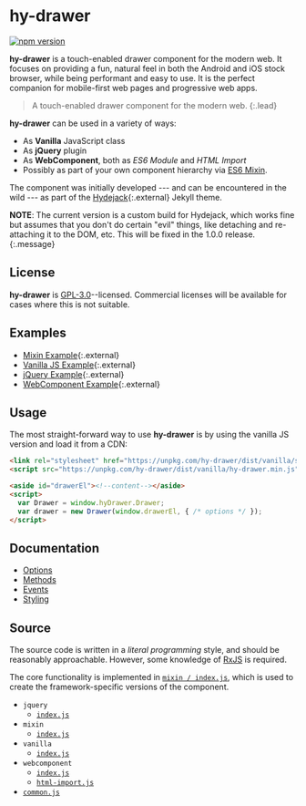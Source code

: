 # hy-drawer

[![npm version](https://badge.fury.io/js/hy-drawer.svg)](https://badge.fury.io/js/hy-drawer)

**hy-drawer** is a touch-enabled drawer component for the modern web.
It focuses on providing a fun, natural feel in both the Android and iOS stock browser,
while being performant and easy to use.
It is the perfect companion for mobile-first web pages and progressive web apps.

> A touch-enabled drawer component for the modern web.
{:.lead}

**hy-drawer** can be used in a variety of ways:
* As **Vanilla** JavaScript class
* As **jQuery** plugin
* As **WebComponent**, both as *ES6 Module* and *HTML Import*
* Possibly as part of your own component hierarchy via [ES6 Mixin][esmixins].

The component was initially developed --- and can be encountered in the wild ---
as part of the [Hydejack](https://qwtel.com/hydejack/){:.external} Jekyll theme.

**NOTE**: The current version is a custom build for Hydejack, which works fine but assumes that you don't do certain "evil" things,
like detaching and re-attaching it to the DOM, etc. This will be fixed in the 1.0.0 release.
{:.message}

## License
**hy-drawer** is [GPL-3.0](LICENSE.md)--licensed.
Commercial licenses will be available for cases where this is not suitable.

## Examples
* [Mixin Example](example/mixin/index.html){:.external}
* [Vanilla JS Example](example/vanilla/index.html){:.external}
* [jQuery Example](example/jquery/index.html){:.external}
* [WebComponent Example](example/webcomponent/index.html){:.external}

## Usage
The most straight-forward way to use **hy-drawer** is by using the vanilla JS version and load it from a CDN:

~~~html
<link rel="stylesheet" href="https://unpkg.com/hy-drawer/dist/vanilla/style.css">
<script src="https://unpkg.com/hy-drawer/dist/vanilla/hy-drawer.min.js"></script>
~~~

~~~html
<aside id="drawerEl"><!--content--></aside>
<script>
  var Drawer = window.hyDrawer.Drawer;
  var drawer = new Drawer(window.drawerEl, { /* options */ });
</script>
~~~

## Documentation

* [Options](doc/options.md)
* [Methods](doc/methods.md)
* [Events](doc/events.md)
* [Styling](doc/styling.md)

## Source
The source code is written in a *literal programming* style, and should be reasonably approachable.
However, some knowledge of [RxJS] is required.

The core functionality is implemented in [`mixin / index.js`](doc/source/mixin/index.md),
which is used to create the framework-specific versions of the component.

* `jquery`
  * [`index.js`](doc/source/jquery/index.md)
* `mixin`
  * [`index.js`](doc/source/mixin/index.md)
* `vanilla`
  * [`index.js`](doc/source/vanilla/index.md)
* `webcomponent`
  * [`index.js`](doc/source/webcomponent/index.md)
  * [`html-import.js`](doc/source/webcomponent/html-import.md)
* [`common.js`](doc/source/common.md)


[esmixins]: http://justinfagnani.com/2015/12/21/real-mixins-with-javascript-classes/
[rxjs]: https://github.com/ReactiveX/rxjs
